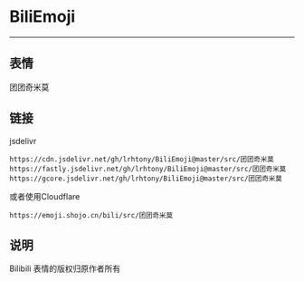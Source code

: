 # BiliEmoji
---
## 表情
团团奇米莫
## 链接
jsdelivr
```
https://cdn.jsdelivr.net/gh/lrhtony/BiliEmoji@master/src/团团奇米莫
https://fastly.jsdelivr.net/gh/lrhtony/BiliEmoji@master/src/团团奇米莫
https://gcore.jsdelivr.net/gh/lrhtony/BiliEmoji@master/src/团团奇米莫
```
或者使用Cloudflare
```
https://emoji.shojo.cn/bili/src/团团奇米莫
```
## 说明
Bilibili 表情的版权归原作者所有

